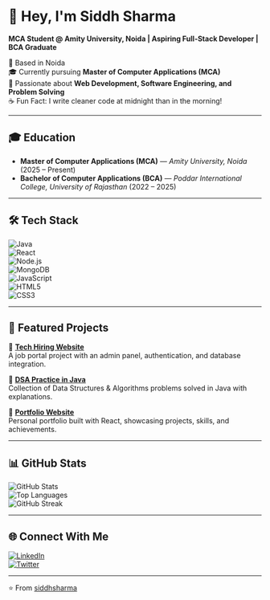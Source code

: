 # 👋 Hey, I'm Siddh Sharma  

**MCA Student @ Amity University, Noida | Aspiring Full-Stack Developer | BCA Graduate**  

📍 Based in Noida  
🎓 Currently pursuing **Master of Computer Applications (MCA)**  
🚀 Passionate about **Web Development, Software Engineering, and Problem Solving**  
☕ Fun Fact: I write cleaner code at midnight than in the morning!  

---

## 🎓 Education  

- **Master of Computer Applications (MCA)** — *Amity University, Noida* (2025 – Present)  
- **Bachelor of Computer Applications (BCA)** — *Poddar International College, University of Rajasthan* (2022 – 2025)  

---

## 🛠️ Tech Stack  

![Java](https://img.shields.io/badge/Java-ED8B00?style=for-the-badge&logo=openjdk&logoColor=white)  
![React](https://img.shields.io/badge/React-20232A?style=for-the-badge&logo=react&logoColor=61DAFB)  
![Node.js](https://img.shields.io/badge/Node.js-43853D?style=for-the-badge&logo=node.js&logoColor=white)  
![MongoDB](https://img.shields.io/badge/MongoDB-4EA94B?style=for-the-badge&logo=mongodb&logoColor=white)  
![JavaScript](https://img.shields.io/badge/JavaScript-323330?style=for-the-badge&logo=javascript&logoColor=F7DF1E)  
![HTML5](https://img.shields.io/badge/HTML5-E34F26?style=for-the-badge&logo=html5&logoColor=white)  
![CSS3](https://img.shields.io/badge/CSS3-1572B6?style=for-the-badge&logo=css3&logoColor=white)  

---

## 📌 Featured Projects  

🔹 [**Tech Hiring Website**](https://github.com/siddhsharma/tech-hiring-website)  
A job portal project with an admin panel, authentication, and database integration.  

🔹 [**DSA Practice in Java**](https://github.com/siddhsharma/dsa-practice)  
Collection of Data Structures & Algorithms problems solved in Java with explanations.  

🔹 [**Portfolio Website**](https://github.com/siddhsharma/portfolio)  
Personal portfolio built with React, showcasing projects, skills, and achievements.  

---

## 📊 GitHub Stats  

![GitHub Stats](https://github-readme-stats.vercel.app/api?username=siddhsharma&show_icons=true&theme=radical)  
![Top Languages](https://github-readme-stats.vercel.app/api/top-langs/?username=siddhsharma&layout=compact&theme=radical)  
![GitHub Streak](https://github-readme-streak-stats.herokuapp.com/?user=siddhsharma&theme=radical)  

---

## 🌐 Connect With Me  

[![LinkedIn](https://img.shields.io/badge/LinkedIn-blue?style=for-the-badge&logo=linkedin)](https://www.linkedin.com/in/siddh-sharma-6059b0206/)  
[![Twitter](https://img.shields.io/badge/X-Twitter-1DA1F2?style=for-the-badge&logo=twitter&logoColor=white)](https://twitter.com/Siddh2503)  

---

⭐️ From [siddhsharma](https://github.com/siddhsharma)
